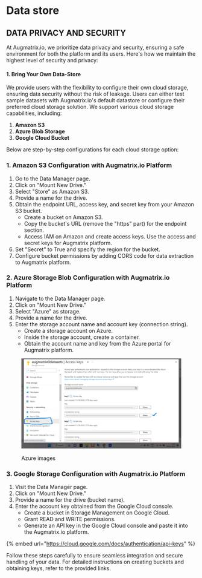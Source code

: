 # Data store

## DATA PRIVACY AND SECURITY

At Augmatrix.io, we prioritize data privacy and security, ensuring a safe environment for both the platform and its users. Here's how we maintain the highest level of security and privacy:

#### **1. Bring Your Own Data-Store**

We provide users with the flexibility to configure their own cloud storage, ensuring data security without the risk of leakage. Users can either test sample datasets with Augmatrix.io's default datastore or configure their preferred cloud storage solution. We support various cloud storage capabilities, including:

1. **Amazon S3**
2. **Azure Blob Storage**
3. **Google Cloud Bucket**

Below are step-by-step configurations for each cloud storage option:

### **1. Amazon S3 Configuration with Augmatrix.io Platform**

1. Go to the Data Manager page.
2. Click on "Mount New Drive."
3. Select "Store" as Amazon S3.
4. Provide a name for the drive.
5. Obtain the endpoint URL, access key, and secret key from your Amazon S3 bucket.
   * Create a bucket on Amazon S3.
   * Copy the bucket's URL (remove the "https" part) for the endpoint section.
   * Access IAM on Amazon and create access keys. Use the access and secret keys for Augmatrix platform.
6. Set "Secret" to True and specify the region for the bucket.
7. Configure bucket permissions by adding CORS code for data extraction to Augmatrix platform.

### **2. Azure Storage Blob Configuration with Augmatrix.io Platform**

1. Navigate to the Data Manager page.
2. Click on "Mount New Drive."
3. Select "Azure" as storage.
4. Provide a name for the drive.
5. Enter the storage account name and account key (connection string).
   * Create a storage account on Azure.
   * Inside the storage account, create a container.
   * Obtain the account name and key from the Azure portal for Augmatrix platform.

<figure><img src=".gitbook/assets/att_4_for_16384134.png" alt=""><figcaption><p>Azure images</p></figcaption></figure>

### **3. Google Storage Configuration with Augmatrix.io Platform**

1. Visit the Data Manager page.
2. Click on "Mount New Drive."
3. Provide a name for the drive (bucket name).
4. Enter the account key obtained from the Google Cloud console.
   * Create a bucket in Storage Management on Google Cloud.
   * Grant READ and WRITE permissions.
   * Generate an API key in the Google Cloud console and paste it into the Augmatrix.io platform.

{% embed url="https://cloud.google.com/docs/authentication/api-keys" %}

Follow these steps carefully to ensure seamless integration and secure handling of your data. For detailed instructions on creating buckets and obtaining keys, refer to the provided links.

